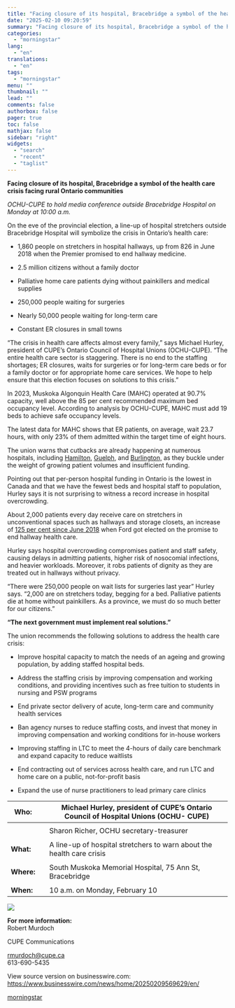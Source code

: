 ```yaml
---
title: "Facing closure of its hospital, Bracebridge a symbol of the health care crisis facing rural Ontario communities"
date: "2025-02-10 09:20:59"
summary: "Facing closure of its hospital, Bracebridge a symbol of the health care crisis facing rural Ontario communities OCHU-CUPE to hold media conference outside Bracebridge Hospital on Monday at 10:00 a.m. On the eve of the provincial election, a line-up of hospital stretchers outside Bracebridge Hospital will symbolize the crisis in..."
categories:
  - "morningstar"
lang:
  - "en"
translations:
  - "en"
tags:
  - "morningstar"
menu: ""
thumbnail: ""
lead: ""
comments: false
authorbox: false
pager: true
toc: false
mathjax: false
sidebar: "right"
widgets:
  - "search"
  - "recent"
  - "taglist"
---
```


**Facing closure of its hospital, Bracebridge a symbol of the health care crisis facing rural Ontario communities**

*OCHU-CUPE to hold media conference outside Bracebridge Hospital on Monday at 10:00 a.m.*

On the eve of the provincial election, a line-up of hospital stretchers outside Bracebridge Hospital will symbolize the crisis in Ontario’s health care:

- 1,860 people on stretchers in hospital hallways, up from 826 in June 2018 when the Premier promised to end hallway medicine.
  
- 2.5 million citizens without a family doctor
  
- Palliative home care patients dying without painkillers and medical supplies
  
- 250,000 people waiting for surgeries
  
- Nearly 50,000 people waiting for long-term care
  
- Constant ER closures in small towns

“The crisis in health care affects almost every family,” says Michael Hurley, president of CUPE’s Ontario Council of Hospital Unions (OCHU-CUPE). “The entire health care sector is staggering. There is no end to the staffing shortages; ER closures, waits for surgeries or for long-term care beds or for a family doctor or for appropriate home care services. We hope to help ensure that this election focuses on solutions to this crisis.”

In 2023, Muskoka Algonquin Health Care (MAHC) operated at 90.7% capacity, well above the 85 per cent recommended maximum bed occupancy level. According to analysis by OCHU-CUPE, MAHC must add 19 beds to achieve safe occupancy levels.

The latest data for MAHC shows that ER patients, on average, wait 23.7 hours, with only 23% of them admitted within the target time of eight hours.

The union warns that cutbacks are already happening at numerous hospitals, including [Hamilton](https://cts.businesswire.com/ct/CT?id=smartlink&url=https%3A%2F%2Fwww.thespec.com%2Fnews%2Fhamilton-region%2Funions-say-136-million-deficit-at-hamilton-hospitals-puts-patients-at-risk%2Farticle_c0cf0ebe-de3e-5013-bcd1-e06c609547dd.html&esheet=54202644&newsitemid=20250209569629&lan=en-US&anchor=Hamilton&index=1&md5=900f2414830cd539ea9cc8547a52a8a2), [Guelph](https://cts.businesswire.com/ct/CT?id=smartlink&url=https%3A%2F%2Fwww.guelphtoday.com%2Flocal-news%2Fpsw-scared-for-patients-ahead-of-cuts-in-may-9928599&esheet=54202644&newsitemid=20250209569629&lan=en-US&anchor=Guelph&index=2&md5=5590ff6223ed8832f7068abc15690a30), and [Burlington,](https://cts.businesswire.com/ct/CT?id=smartlink&url=https%3A%2F%2Fwww.burlingtontoday.com%2Flocal-news%2Funion-members-protest-job-cuts-at-joseph-brant-hospital-9872711&esheet=54202644&newsitemid=20250209569629&lan=en-US&anchor=Burlington%2C&index=3&md5=d1194849e5591e717def3bd505dc3b12) as they buckle under the weight of growing patient volumes and insufficient funding.

Pointing out that per-person hospital funding in Ontario is the lowest in Canada and that we have the fewest beds and hospital staff to population, Hurley says it is not surprising to witness a record increase in hospital overcrowding.

About 2,000 patients every day receive care on stretchers in unconventional spaces such as hallways and storage closets, an increase of [125 per cent since June 2018](https://cts.businesswire.com/ct/CT?id=smartlink&url=https%3A%2F%2Fwww.thetrillium.ca%2Fnews%2Fhealth%2Fhospital-data-shows-ontarios-hallway-health-care-problem-is-worse-than-ever-9370235&esheet=54202644&newsitemid=20250209569629&lan=en-US&anchor=125+per+cent+since+June+2018&index=4&md5=2820fd3160bdf9027679d20240bb6977) when Ford got elected on the promise to end hallway health care.

Hurley says hospital overcrowding compromises patient and staff safety, causing delays in admitting patients, higher risk of nosocomial infections, and heavier workloads. Moreover, it robs patients of dignity as they are treated out in hallways without privacy.

“There were 250,000 people on wait lists for surgeries last year” Hurley says. “2,000 are on stretchers today, begging for a bed. Palliative patients die at home without painkillers. As a province, we must do so much better for our citizens.”

**“The next government must implement real solutions.”**

The union recommends the following solutions to address the health care crisis:

- Improve hospital capacity to match the needs of an ageing and growing population, by adding staffed hospital beds.
  
- Address the staffing crisis by improving compensation and working conditions, and providing incentives such as free tuition to students in nursing and PSW programs
  
- End private sector delivery of acute, long-term care and community health services
  
- Ban agency nurses to reduce staffing costs, and invest that money in improving compensation and working conditions for in-house workers
  
- Improving staffing in LTC to meet the 4-hours of daily care benchmark and expand capacity to reduce waitlists
  
- End contracting out of services across health care, and run LTC and home care on a public, not-for-profit basis
  
- Expand the use of nurse practitioners to lead primary care clinics

| **Who:** |  | Michael Hurley, president of CUPE’s Ontario Council of Hospital Unions (OCHU- CUPE) |
| --- | --- | --- |
|  |  |  |
|  |  | Sharon Richer, OCHU secretary-treasurer |
|  |  |  |
| **What:** |  | A line-up of hospital stretchers to warn about the health care crisis |
|  |  |  |
| **Where:** |  | South Muskoka Memorial Hospital, 75 Ann St, Bracebridge |
|  |  |  |
| **When:** |  | 10 a.m. on Monday, February 10 |

 ![](https://cts.businesswire.com/ct/CT?id=bwnews&sty=20250209569629r1&sid=mstr3&distro=nx&lang=en)

**For more information:**  
Robert Murdoch
  
CUPE Communications
  
[rmurdoch@cupe.ca](mailto:rmurdoch@cupe.ca)  
613-690-5435

View source version on businesswire.com: <https://www.businesswire.com/news/home/20250209569629/en/>

[morningstar](https://www.morningstar.com/news/business-wire/20250209569629/facing-closure-of-its-hospital-bracebridge-a-symbol-of-the-health-care-crisis-facing-rural-ontario-communities)

